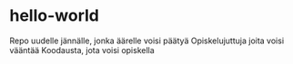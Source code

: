# hello-world
Repo uudelle jännälle, jonka äärelle voisi päätyä
Opiskelujuttuja joita voisi vääntää
Koodausta, jota voisi opiskella
